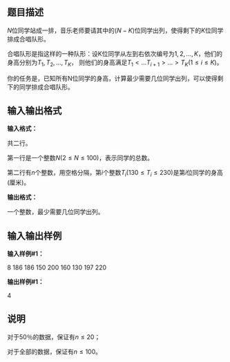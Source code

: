 题目描述
----

$N$位同学站成一排，音乐老师要请其中的($N-K$)位同学出列，使得剩下的$K$位同学排成合唱队形。

合唱队形是指这样的一种队形：设K位同学从左到右依次编号为$1,2,…,K$，他们的身高分别为$T_1,T_2,…,T_K$， 则他们的身高满足$T_1<...T_{i+1}>…>T_K(1 \le i \le K)$。

你的任务是，已知所有N位同学的身高，计算最少需要几位同学出列，可以使得剩下的同学排成合唱队形。

输入输出格式
------

**输入格式：**  

共二行。

第一行是一个整数$N(2 \le N \le 100)$，表示同学的总数。

第二行有$n$个整数，用空格分隔，第$i$个整数$T_i(130 \le T_i \le 230)$是第$i$位同学的身高(厘米)。

**输出格式：**  

一个整数，最少需要几位同学出列。

输入输出样例
------

**输入样例#1：** 

8
186 186 150 200 160 130 197 220

**输出样例#1：** 

4

说明
--

对于50％的数据，保证有$n \le 20$；

对于全部的数据，保证有$n \le 100$。